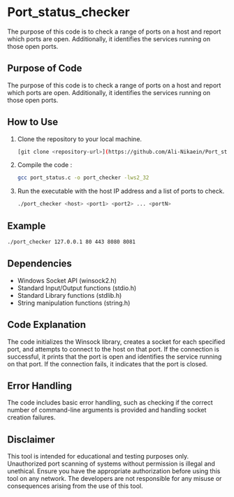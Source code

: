 # Port_status_checker
The purpose of this code is to check a range of ports on a host and report which ports are open. Additionally, it identifies the services running on those open ports.

## Purpose of Code
The purpose of this code is to check a range of ports on a host and report which ports are open. Additionally, it identifies the services running on those open ports.

## How to Use
1. Clone the repository to your local machine.
   ```bash
   [git clone <repository-url>](https://github.com/Ali-Nikaein/Port_status_checker.git)
   ```
2. Compile the code :
   ```bash
   gcc port_status.c -o port_checker -lws2_32
   ```
3. Run the executable with the host IP address and a list of ports to check.
   ```bash
   ./port_checker <host> <port1> <port2> ... <portN>
   ```

## Example
```bash
./port_checker 127.0.0.1 80 443 8080 8081
```

## Dependencies
- Windows Socket API (winsock2.h)
- Standard Input/Output functions (stdio.h)
- Standard Library functions (stdlib.h)
- String manipulation functions (string.h)

## Code Explanation
The code initializes the Winsock library, creates a socket for each specified port, and attempts to connect to the host on that port. If the connection is successful, it prints that the port is open and identifies the service running on that port. If the connection fails, it indicates that the port is closed.

## Error Handling
The code includes basic error handling, such as checking if the correct number of command-line arguments is provided and handling socket creation failures.

## Disclaimer
This tool is intended for educational and testing purposes only. Unauthorized port scanning of systems without permission is illegal and unethical. Ensure you have the appropriate authorization before using this tool on any network. The developers are not responsible for any misuse or consequences arising from the use of this tool.
